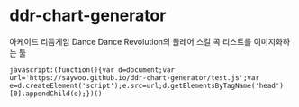 # ddr-chart-generator
아케이드 리듬게임 Dance Dance Revolution의 플레어 스킬 곡 리스트를 이미지화하는 툴

```
javascript:(function(){var d=document;var url='https://saywoo.github.io/ddr-chart-generator/test.js';var e=d.createElement('script');e.src=url;d.getElementsByTagName('head')[0].appendChild(e);})()
```
